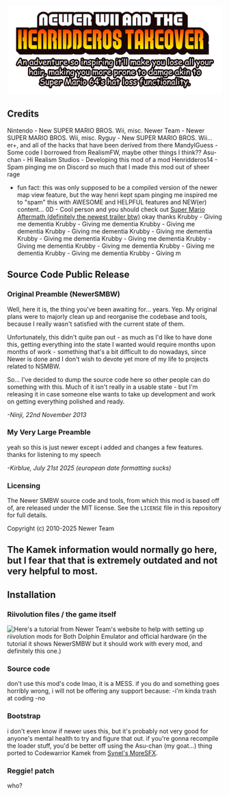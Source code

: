 ![NEWER WII AND THE HENRIDDEROS TAKEOVER](logo.png)

## Credits

Nintendo - New SUPER MARIO BROS. Wii, misc.
Newer Team - Newer SUPER MARIO BROS. Wii, misc.
Ryguy - New SUPER MARIO BROS. Wii... er+, and all of the hacks that have been derived from there
MandyIGuess - Some code I borrowed from RealismFW, maybe other things I think??
Asu-chan - Hi
Realism Studios - Developing this mod of a mod
Henridderos14 - Spam pinging me on Discord so much that I made this mod out of sheer rage
  - fun fact: this was only supposed to be a compiled version of the newer map view feature, but the way henri kept spam pinging me inspired  me to "spam" this with AWESOME and HELPFUL features and NEW(er) content...
0D - Cool person and you should check out [Super Mario Aftermath (definitely the newest trailer btw)](https://www.youtube.com/watch?v=QOSTEy8KGGg) okay thanks
Krubby - Giving me dementia
Krubby - Giving me dementia
Krubby - Giving me dementia
Krubby - Giving me dementia
Krubby - Giving me dementia
Krubby - Giving me dementia
Krubby - Giving me dementia
Krubby - Giving me dementia
Krubby - Giving me dementia
Krubby - Giving me dementia
Krubby - Giving me dementia
Krubby - Giving m

## Source Code Public Release

### Original Preamble (NewerSMBW)

Well, here it is, the thing you've been awaiting for... years. Yep.
My original plans were to majorly clean up and reorganise the codebase and
tools, because I really wasn't satisfied with the current state of them.

Unfortunately, this didn't quite pan out - as much as I'd like to have done
this, getting everything into the state I wanted would require months upon
months of work - something that's a bit difficult to do nowadays, since Newer
is done and I don't wish to devote yet more of my life to projects related to
NSMBW.

So... I've decided to dump the source code here so other people can do
something with this. Much of it isn't really in a usable state - but I'm
releasing it in case someone else wants to take up development and work on
getting everything polished and ready.

*-Ninji, 22nd November 2013*

### My Very Large Preamble

yeah so this is just newer except i added and changes a few features. thanks for listening to my speech

*-Kirblue, July 21st 2025 (european date formatting sucks)*

### Licensing

The Newer SMBW source code and tools, from which this mod is based off of, are released under the MIT license.
See the `LICENSE` file in this repository for full details.

Copyright (c) 2010-2025 Newer Team

## The Kamek information would normally go here, but I fear that that is extremely outdated and not very helpful to most.

## Installation

### Riivolution files / the game itself

![Here's a tutorial from Newer Team's website to help with setting up riivolution mods for **Both Dolphin Emulator and official hardware** (in the tutorial it shows NewerSMBW but it should work with every mod, and definitely this one.)](https://newerteam.com/wii/help/)

### Source code

don't use this mod's code lmao, it is a MESS. if you do and something goes horribly wrong, i will not be offering any support because:
-i'm kinda trash at coding
-no

### Bootstrap

i don't even know if newer uses this, but it's probably not very good for anyone's mental health to try and figure that out. if you're gonna recompile the loader stuff, you'd be better off using the Asu-chan (my goat...) thing ported to Codewarrior Kamek from [Synel's MoreSFX](https://github.com/Developers-Collective/NSMBW-Custom-Sprites/releases/tag/MoreSFX).

### Reggie! patch

who?

